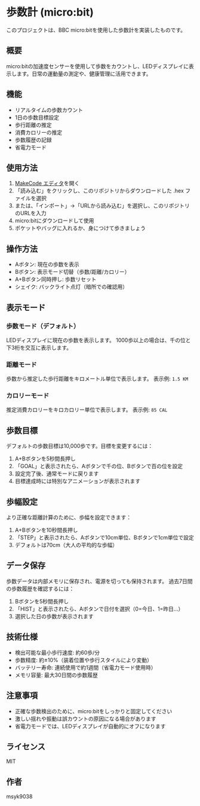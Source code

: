 # 歩数計 (micro:bit)

このプロジェクトは、BBC micro:bitを使用した歩数計を実装したものです。

## 概要

micro:bitの加速度センサーを使用して歩数をカウントし、LEDディスプレイに表示します。日常の運動量の測定や、健康管理に活用できます。

## 機能

- リアルタイムの歩数カウント
- 1日の歩数目標設定
- 歩行距離の推定
- 消費カロリーの推定
- 歩数履歴の記録
- 省電力モード

## 使用方法

1. [MakeCode エディタ](https://makecode.microbit.org/)を開く
2. 「読み込む」をクリックし、このリポジトリからダウンロードした .hex ファイルを選択
3. または、「インポート」→「URLから読み込む」を選択し、このリポジトリのURLを入力
4. micro:bitにダウンロードして使用
5. ポケットやバッグに入れるか、身につけて歩きましょう

## 操作方法

- Aボタン: 現在の歩数を表示
- Bボタン: 表示モード切替（歩数/距離/カロリー）
- A+Bボタン同時押し: 歩数リセット
- シェイク: バックライト点灯（暗所での確認用）

## 表示モード

### 歩数モード（デフォルト）
LEDディスプレイに現在の歩数を表示します。
1000歩以上の場合は、千の位と下3桁を交互に表示します。

### 距離モード
歩数から推定した歩行距離をキロメートル単位で表示します。
表示例: `1.5 KM`

### カロリーモード
推定消費カロリーをキロカロリー単位で表示します。
表示例: `85 CAL`

## 歩数目標

デフォルトの歩数目標は10,000歩です。目標を変更するには：

1. A+Bボタンを5秒間長押し
2. 「GOAL」と表示されたら、Aボタンで千の位、Bボタンで百の位を設定
3. 設定完了後、通常モードに戻ります
4. 目標達成時には特別なアニメーションが表示されます

## 歩幅設定

より正確な距離計算のために、歩幅を設定できます：

1. A+Bボタンを10秒間長押し
2. 「STEP」と表示されたら、Aボタンで10cm単位、Bボタンで1cm単位で設定
3. デフォルトは70cm（大人の平均的な歩幅）

## データ保存

歩数データは内部メモリに保存され、電源を切っても保持されます。
過去7日間の歩数履歴を確認するには：

1. Bボタンを5秒間長押し
2. 「HIST」と表示されたら、Aボタンで日付を選択（0=今日、1=昨日...）
3. 選択した日の歩数が表示されます

## 技術仕様

- 検出可能な最小歩行速度: 約60歩/分
- 歩数精度: 約±10%（装着位置や歩行スタイルにより変動）
- バッテリー寿命: 連続使用で約1週間（省電力モード使用時）
- メモリ容量: 最大30日間の歩数履歴

## 注意事項

- 正確な歩数検出のために、micro:bitをしっかりと固定してください
- 激しい揺れや振動は誤カウントの原因になる場合があります
- 省電力モードでは、LEDディスプレイが自動的にオフになります

## ライセンス

MIT

## 作者

msyk9038
